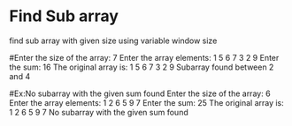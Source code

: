 # Find Sub array
 find sub array with  given size using variable window size

#Enter the size of the array: 7
Enter the array elements: 1 5 6 7 3 2 9
Enter the sum: 16
The original array is: 1 5 6 7 3 2 9
Subarray found between  2 and 4


#Ex:No subarray with the given sum found
Enter the size of the array: 6
Enter the array elements: 1 2 6 5 9 7
Enter the sum: 25
The original array is: 1 2 6 5 9 7
No subarray with the given sum found
